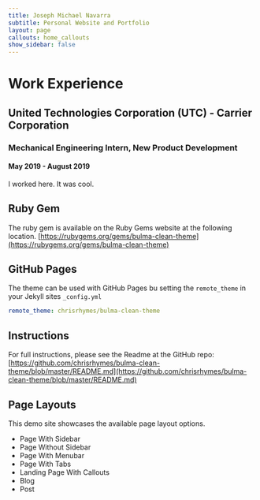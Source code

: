```yaml
---
title: Joseph Michael Navarra
subtitle: Personal Website and Portfolio
layout: page
callouts: home_callouts      
show_sidebar: false
---
```


# Work Experience

## United Technologies Corporation (UTC) - Carrier Corporation
### Mechanical Engineering Intern, New Product Development
#### May 2019 - August 2019 

I worked here.
It was cool.




## Ruby Gem

The ruby gem is available on the Ruby Gems website at the following location. [https://rubygems.org/gems/bulma-clean-theme](https://rubygems.org/gems/bulma-clean-theme)

## GitHub Pages

The theme can be used with GitHub Pages bu setting the `remote_theme` in your Jekyll sites `_config.yml`

```yml
remote_theme: chrisrhymes/bulma-clean-theme
```

## Instructions

For full instructions, please see the Readme at the GitHub repo:
[https://github.com/chrisrhymes/bulma-clean-theme/blob/master/README.md](https://github.com/chrisrhymes/bulma-clean-theme/blob/master/README.md)

## Page Layouts

This demo site showcases the available page layout options.

* Page With Sidebar
* Page Without Sidebar
* Page With Menubar
* Page With Tabs
* Landing Page With Callouts
* Blog
* Post
